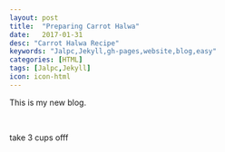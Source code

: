 ```yaml
---
layout: post
title:  "Preparing Carrot Halwa"
date:   2017-01-31
desc: "Carrot Halwa Recipe"
keywords: "Jalpc,Jekyll,gh-pages,website,blog,easy"
categories: [HTML]
tags: [Jalpc,Jekyll]
icon: icon-html
---
```


This is my new blog.

&nbsp;

take 3 cups offf